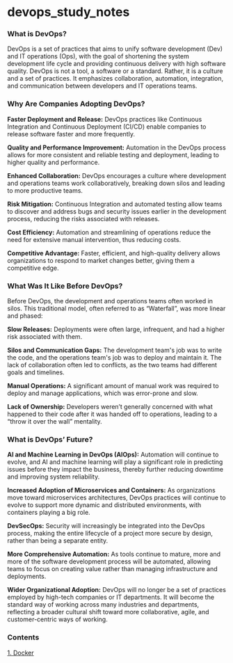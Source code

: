 # devops_study_notes

### __What is DevOps?__

DevOps is a set of practices that aims to unify software development (Dev) and IT operations (Ops), with the goal of shortening the system development life cycle and providing continuous delivery with high software quality. DevOps is not a tool, a software or a standard. Rather, it is a culture and a set of practices. It emphasizes collaboration, automation, integration, and communication between developers and IT operations teams.

### __Why Are Companies Adopting DevOps?__

__Faster Deployment and Release:__ DevOps practices like Continuous Integration and Continuous Deployment (CI/CD) enable companies to release software faster and more frequently.

__Quality and Performance Improvement:__ Automation in the DevOps process allows for more consistent and reliable testing and deployment, leading to higher quality and performance.

__Enhanced Collaboration:__ DevOps encourages a culture where development and operations teams work collaboratively, breaking down silos and leading to more productive teams.

__Risk Mitigation:__ Continuous Integration and automated testing allow teams to discover and address bugs and security issues earlier in the development process, reducing the risks associated with releases.

__Cost Efficiency:__ Automation and streamlining of operations reduce the need for extensive manual intervention, thus reducing costs.

__Competitive Advantage:__ Faster, efficient, and high-quality delivery allows organizations to respond to market changes better, giving them a competitive edge.

### __What Was It Like Before DevOps?__

Before DevOps, the development and operations teams often worked in silos. This traditional model, often referred to as “Waterfall”, was more linear and phased:

__Slow Releases:__ Deployments were often large, infrequent, and had a higher risk associated with them.

__Silos and Communication Gaps:__ The development team's job was to write the code, and the operations team's job was to deploy and maintain it. The lack of collaboration often led to conflicts, as the two teams had different goals and timelines.

__Manual Operations:__ A significant amount of manual work was required to deploy and manage applications, which was error-prone and slow.

__Lack of Ownership:__ Developers weren’t generally concerned with what happened to their code after it was handed off to operations, leading to a “throw it over the wall” mentality.

### __What is DevOps’ Future?__

__AI and Machine Learning in DevOps (AIOps):__ Automation will continue to evolve, and AI and machine learning will play a significant role in predicting issues before they impact the business, thereby further reducing downtime and improving system reliability.

__Increased Adoption of Microservices and Containers:__ As organizations move toward microservices architectures, DevOps practices will continue to evolve to support more dynamic and distributed environments, with containers playing a big role.

__DevSecOps:__ Security will increasingly be integrated into the DevOps process, making the entire lifecycle of a project more secure by design, rather than being a separate entity.

__More Comprehensive Automation:__ As tools continue to mature, more and more of the software development process will be automated, allowing teams to focus on creating value rather than managing infrastructure and deployments.

__Wider Organizational Adoption:__ DevOps will no longer be a set of practices employed by high-tech companies or IT departments. It will become the standard way of working across many industries and departments, reflecting a broader cultural shift toward more collaborative, agile, and customer-centric ways of working.

### Contents

[1. Docker](docker/docker_topics)
